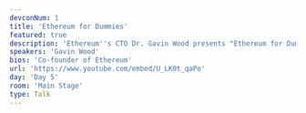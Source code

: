```yaml
---
devconNum: 1
title: 'Ethereum for Dummies'
featured: true
description: 'Ethereum''s CTO Dr. Gavin Wood presents "Ethereum for Dummies" or "So, now we''ve built it, WTF is it?"'
speakers: 'Gavin Wood'
bios: 'Co-founder of Ethereum'
url: 'https://www.youtube.com/embed/U_LK0t_qaPo'
day: 'Day 5'
room: 'Main Stage'
type: Talk
---
```

